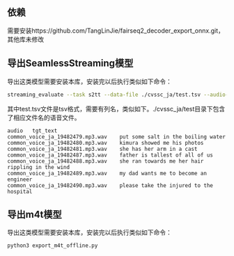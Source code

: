 ## 依赖
需要安装https://github.com/TangLinJie/fairseq2_decoder_export_onnx.git，其他库未修改
## 导出SeamlessStreaming模型
导出这类模型需要安装本库，安装完以后执行类似如下命令：
```bash
streaming_evaluate --task s2tt --data-file ./cvssc_ja/test.tsv --audio-root-dir ./cvssc_ja/test --output ./test --tgt-lang eng --dtype fp32 --device cpu
```
其中test.tsv文件是tsv格式，需要有列名，类似如下。./cvssc_ja/test目录下包含了相应文件名的语音文件。
```
audio	tgt_text
common_voice_ja_19482479.mp3.wav	put some salt in the boiling water
common_voice_ja_19482480.mp3.wav	kimura showed me his photos
common_voice_ja_19482481.mp3.wav	she has her arm in a cast
common_voice_ja_19482487.mp3.wav	father is tallest of all of us
common_voice_ja_19482488.mp3.wav	she ran towards me her hair rippling in the wind
common_voice_ja_19482489.mp3.wav	my dad wants me to become an engineer
common_voice_ja_19482490.mp3.wav	please take the injured to the hospital
```
## 导出m4t模型
导出这类模型需要安装本库，安装完以后执行类似如下命令：
```bash
python3 export_m4t_offline.py
```